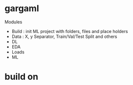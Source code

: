 # gargaml




Modules 
* Build : init ML project with folders, files and place holders
* Data : X, y Separator, Train/Val/Test Split and others
* DL
* EDA
* Loads
* ML



<!-- 
from gargaml import Loads 
from gargaml.data imort DataClass


df = Loads.ames()

data = DataClass(df, y) -->



# build on 